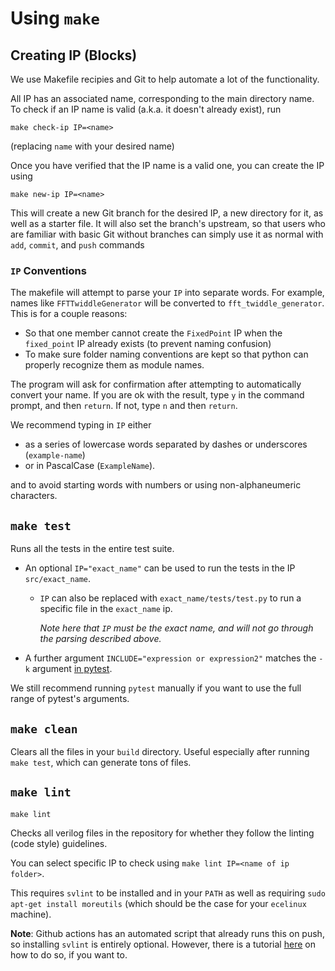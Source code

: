 # Using `make`

## Creating IP (Blocks)
We use Makefile recipies and Git to help automate a lot of the functionality.

All IP has an associated name, corresponding to the main directory name. To check if an IP name is valid (a.k.a. it doesn't already exist), run
```
make check-ip IP=<name>
```
(replacing `name` with your desired name)

Once you have verified that the IP name is a valid one, you can create the IP using
```
make new-ip IP=<name>
```
This will create a new Git branch for the desired IP, a new directory for it, as well as a starter file. 
It will also set the branch's upstream, so that users who are familiar with basic Git without branches can simply use it as normal
with `add`, `commit`, and `push` commands

### `IP` Conventions

The makefile will attempt to parse your `IP` into separate words. For example, names like `FFTTwiddleGenerator` will be converted to `fft_twiddle_generator`. This is for a couple reasons:
* So that one member cannot create the `FixedPoint` IP when the `fixed_point` IP already exists (to prevent naming confusion) 
* To make sure folder naming conventions are kept so that python can properly recognize them as module names.

The program will ask for confirmation after attempting to automatically convert your name. If you are ok with the result, type `y` in the command prompt, and then `return`. If not, type `n` and then `return`. 

We recommend typing in `IP` either
* as a series of lowercase words separated by dashes or underscores (`example-name`)
* or in PascalCase (`ExampleName`).

and to avoid starting words with numbers or using non-alphaneumeric characters.

## `make test`
Runs all the tests in the entire test suite.

* An optional `IP="exact_name"` can be used to run the tests in the IP `src/exact_name`.
  * `IP` can also be replaced with `exact_name/tests/test.py` to run a specific file in the `exact_name` ip.

    *Note here that `IP` must be the exact name, and will not go through the parsing described above.*
* A further argument `INCLUDE="expression or expression2"` matches the `-k` argument [in pytest](https://docs.pytest.org/en/6.2.x/usage.html).

We still recommend running `pytest` manually if you want to use the full range of pytest's arguments.

## `make clean`

Clears all the files in your `build` directory. Useful especially after running `make test`, which can generate tons of files.

## `make lint`
```
make lint
```
Checks all verilog files in the repository for whether they follow the linting (code style) guidelines.

You can select specific IP to check using `make lint IP=<name of ip folder>`.

This requires `svlint` to be installed and in your `PATH` as well as requiring `sudo apt-get install moreutils` (which should be the case for your `ecelinux` machine).

**Note**: Github actions has an automated script that already runs this on push, so installing `svlint` is entirely optional. However, there is a tutorial [here](./svlint.md) on how to do so, if you want to.